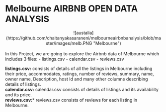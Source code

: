 # Melbourne AIRBNB OPEN DATA ANALYSIS
<center>![austalia](https://github.com/chaitanyakasaraneni/melbourneairbnbanalysis/blob/master/images/melb.PNG "Melbourne")</center>
<br>
In this Project, we are going to explore the Airbnb data of Melbourne which includes 3 files:
 - listings.csv
 - calendar.csv
 - reviews.csv
 
**listings.csv:** consists of details of all the listings in Melbourne including their price, accommodates, ratings, number of reviews, summary, name, owner name, Description, host Id and many other columns describing details of listings. <br>
**calendar.csv:** calendar.csv consists of details of listings and its availability and its price.<br>
**reviews.csv:*** reviews.csv consists of reviews for each listing in Melbourne.<br>
